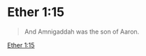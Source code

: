 # Ether 1:15

> And Amnigaddah was the son of Aaron.

[Ether 1:15](https://www.churchofjesuschrist.org/study/scriptures/bofm/ether/1?lang=eng&id=p15#p15)


